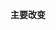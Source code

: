 <!-- Thanks for your contribution. See [CONTRIBUTING](CONTRIBUTING.md) for this project's contribution guidelines. Remove these comments as you go. -->

**主要改变**
<!-- Tell us what you did and why -->
